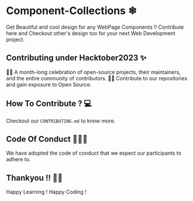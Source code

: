 # Component-Collections ❄
Get Beautiful and cool design for any WebPage Components !!  Contribute here and Checkout other's design too for your next Web Development project.

## Contributing under Hacktober2023 ✨
👩‍💻 A month-long celebration of open-source projects, their maintainers, and the entire community of contributors.
👩‍💻 Contribute to our repositories and gain exposure to Open Source.

## How To Contribute ? 💻
Checkout our `CONTRIBUTING.md` to know more.

## Code Of Conduct 🙋🏽‍♀️
We have adopted the code of conduct that we expect our participants to adhere to.

## Thankyou !! 🙏🏽
Happy Learning ! Happy Coding !
